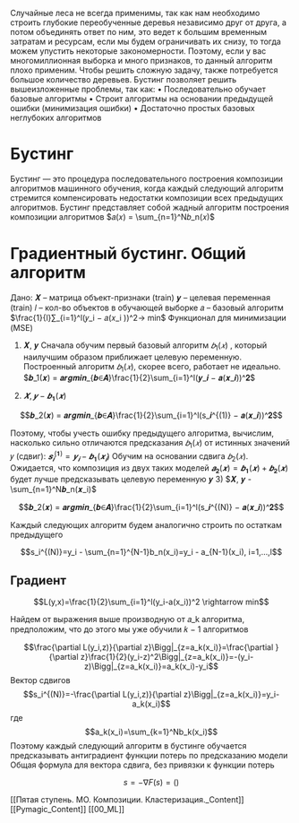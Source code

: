 

Случайные леса не всегда применимы, так как нам необходимо строить глубокие переобученные деревья независимо друг от друга, а потом объединять ответ по ним,
это ведет к большим временным затратам и ресурсам, если мы будем ограничивать их снизу, то тогда можем упустить некоторые закономерности.
Поэтому, если у вас многомиллионная выборка и много признаков, то данный алгоритм плохо применим. Чтобы решить сложную задачу, также потребуется большое количество деревьев.
Бустинг позволяет решить вышеизложенные проблемы, так как:
• Последовательно обучает базовые алгоритмы
• Строит алгоритмы на основании предыдущей ошибки (минимизация ошибки)
• Достаточно простых базовых неглубоких алгоритмов


# Бустинг

Бустинг — это процедура последовательного построения композиции алгоритмов машинного обучения, когда каждый следующий алгоритм стремится компенсировать недостатки композиции всех предыдущих алгоритмов.
Бустинг представляет собой жадный алгоритм построения композиции алгоритмов
$𝑎(𝑥) = \sum_{n=1}^N𝑏_n(𝑥)$

# Градиентный бустинг. Общий алгоритм
Дано:
𝑿 – матрица объект-признаки (train)
𝒚 – целевая переменная (train)
𝑙 – кол-во объектов в обучающей выборке
𝑎 – базовый алгоритм
$\frac{1}{l}∑_{i=1}^l(𝑦_i − 𝑎(𝑥_i ))^2→ min$
Функционал для минимизации (MSE)

1) 𝑿, 𝒚
Сначала обучим первый базовый алгоритм $𝑏_1(𝑥)$ , который наилучшим образом
приближает целевую переменную.
Построенный алгоритм  $𝑏_1(𝑥)$, скорее всего, работает не идеально.
$𝒃_1(𝒙) = 𝒂𝒓𝒈𝒎𝒊𝒏_{𝒃∈𝑨}\frac{1}{2}\sum_{i=1}^l(𝒚_𝒊 − 𝒂(𝒙_𝒊))^𝟐$

2) $𝑿, 𝒚 - 𝒃_𝟏(𝒙)$

$$𝒃_2(𝒙) = 𝒂𝒓𝒈𝒎𝒊𝒏_{𝒃∈𝑨}\frac{1}{2}\sum_{i=1}^l(s_𝒊^{(1)} − 𝒂(𝒙_𝒊))^𝟐$$

Поэтому, чтобы учесть ошибку предыдущего алгоритма, вычислим, насколько сильно отличаются предсказания $𝑏_1(𝑥)$ от истинных значений 𝑦 (сдвиг): $𝒔_𝒊^{(𝟏)} = 𝒚_𝒊 − 𝒃_𝟏(𝒙_𝒊)$
Обучим на основании сдвига $𝑏_2(𝑥)$. Ожидается, что композиция из двух таких моделей $𝒂_𝟐(𝒙) = 𝒃_𝟏(𝒙) + 𝒃_𝟐(𝒙)$ будет лучше предсказывать целевую переменную 𝒚
3)   $𝑿, 𝒚 - \sum_{n=1}^N𝒃_n(𝒙_i)$


$$𝒃_2(𝒙) = 𝒂𝒓𝒈𝒎𝒊𝒏_{𝒃∈𝑨}\frac{1}{2}\sum_{i=1}^l(s_𝒊^{(N)} − 𝒂(𝒙_𝒊))^𝟐$$

Каждый следующих алгоритм будем аналогично строить по остаткам предыдущего

$$s_i^{(N)}=y_i - \sum_{n=1}^{N-1}b_n(x_i)=y_i - a_{N-1}(x_i), i=1,...,l$$
## Градиент

$$L(y,x)=\frac{1}{2}\sum_{i=1}^l(y_i-a(x_i))^2 \rightarrow min$$



Найдем от выражения выше производную от 𝑎_k алгоритма, предположим, что до этого мы уже обучили 𝑘 − 1 алгоритмов


$$\frac{\partial L(y_i,z)}{\partial z}\Bigg|_{z=a_k(x_i)}=\frac{\partial }{\partial z}\frac{1}{2}(y_i-z)^2\Bigg|_{z=a_k(x_i)}=-(y_i-z)\Bigg|_{z=a_k(x_i)}=a_k(x_i)-y_i$$
Вектор сдвигов
$$s_i^{(N)}=-\frac{\partial L(y_i,z)}{\partial z}\Bigg|_{z=a_k(x_i)}=y_i-a_k(x_i)$$
где
$$a_k(x_i)=\sum_{k=1}^Nb_k(x_i)$$
Поэтому каждый следующий алгоритм в бустинге обучается предсказывать антиградиент функции потерь по предсказанию модели
Общая формула для вектора сдвига, без привязки к функции потерь



$$s=-\nabla{F(s)}=()$$


[[Пятая ступень. МО. Композиции. Кластеризация._Content]] [[Pymagic_Content]] [[00_ML]]